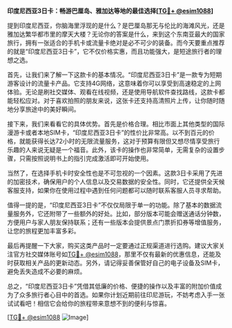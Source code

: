 **印度尼西亚3日卡：畅游巴厘岛、雅加达等地的最佳选择[[TG💪+ @esim1088](https://t.me/s/esim1088)]**

提到印度尼西亚，你脑海里浮现的是什么？是巴厘岛那无与伦比的海滩风光，还是雅加达繁华都市里的摩天大楼？无论你的答案是什么，来到这个东南亚最大的国家旅行，拥有一张适合的手机卡或流量卡绝对是必不可少的装备。而今天要重点推荐的就是“印度尼西亚3日卡”，它不仅价格实惠，而且功能强大，是短途旅行者的理想之选。

首先，让我们来了解一下这款卡的基本情况。“印度尼西亚3日卡”是一款专为短期游客设计的流量卡产品。它支持4G网络，这意味着你可以享受到高速稳定的上网体验。无论是刷社交媒体、观看在线视频，还是使用导航软件查找路线，这款卡都能轻松应对。对于喜欢拍照的朋友来说，这张卡还支持高清照片上传，让你随时随地分享旅途中的美好瞬间。

接下来，我们来看看它的具体优势。首先是价格合理。相比市面上其他类型的国际漫游卡或者本地SIM卡，“印度尼西亚3日卡”的性价比非常高。以不到百元的价格，就能获得长达72小时的无限流量服务，这对于预算有限但又想尽情享受旅行乐趣的人来说无疑是一个福音。此外，该卡的操作也非常简单，无需复杂的设置步骤，只需按照说明书上的指引完成激活即可开始使用。

当然了，在选择手机卡时安全性也是不可忽视的一个因素。这款3日卡采用了先进的加密技术，确保用户的个人信息以及交易数据的安全性。同时，它还提供全天候客服支持，如果你在使用过程中遇到任何问题都可以随时联系客服人员寻求帮助。

值得一提的是，“印度尼西亚3日卡”不仅仅局限于单一的功能。除了基本的数据流量服务外，它还附带了一些额外的好处。比如，部分版本可能会赠送通话分钟数，方便用户与家人朋友保持联系；还有一些版本会提供景点门票折扣券等增值服务，让您的旅程更加丰富多彩。

最后再提醒一下大家，购买这类产品时一定要通过正规渠道进行选购。建议大家关注官方社交媒体账号如[TG💪+ @esim1088](https://t.me/s/esim1088)，那里不仅有最新的优惠信息，还能及时获取相关产品的更新动态。另外，请记得妥善保管好自己的电子设备及SIM卡，避免丢失造成不必要的麻烦。

总之，“印度尼西亚3日卡”凭借其低廉的价格、便捷的操作以及丰富的附加价值成为了众多旅行者心目中的首选。如果你计划近期前往印尼游玩，不妨考虑入手一张试试看吧！相信它会给你的旅程带来意想不到的便利与惊喜。

[[TG💪+ @esim1088](https://t.me/s/esim1088) ![Image](https://i.postimg.cc/4NQfJmqS/Snipaste-2025-05-13-00-14-12.png)]